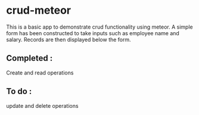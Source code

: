 # crud-meteor
This is a basic app to demonstrate crud functionality using meteor.
A simple form has been constructed to take inputs such as employee name and salary.
Records are then displayed below the form.

## **Completed :**
Create and read operations
## **To do :**
update and delete operations
